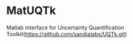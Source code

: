 # MatUQTk

Matlab interface for Uncertainty Quantification Toolkit(https://github.com/sandialabs/UQTk.git)
